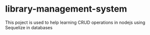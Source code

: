 # library-management-system
This poject is used to help learning CRUD operations in nodejs using Sequelize in databases

